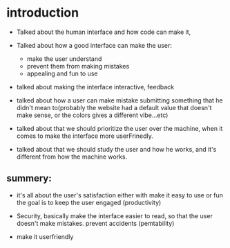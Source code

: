 # introduction

- Talked about the human interface and how code can make it,
- Talked about how a good interface can make the user:
     - make the user understand
     - prevent them from making mistakes
     - appealing and fun to use

- talked about making the interface interactive, feedback

- talked about how a user can make mistake submitting something that he didn't mean to(probably the website had a default value that doesn't make sense, or the colors gives a different vibe...etc)

- talked about that we should prioritize the user over the machine, when it comes to make the interface more userFrinedly.

- talked about that we should study the user and how he works, and it's different from how the machine works.


## summery:
- it's all about the user's satisfaction
either with make it easy to use or fun
the goal is to keep the user engaged (productivity)

- Security, basically make the interface easier to read, so that the user doesn't make mistakes. prevent accidents (pemtability)

- make it userfriendly

